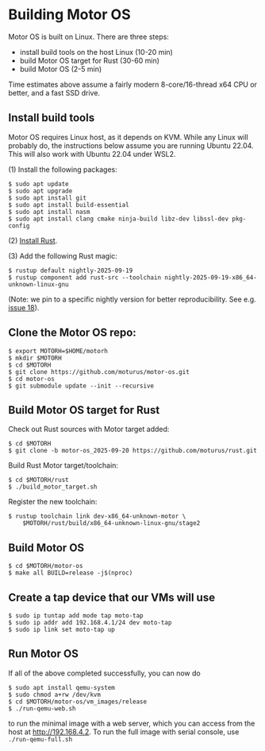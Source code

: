 # Building Motor OS

Motor OS is built on Linux. There are three steps:

* install build tools on the host Linux (10-20 min)
* build Motor OS target for Rust (30-60 min)
* build Motor OS (2-5 min)

Time estimates above assume a fairly modern 8-core/16-thread x64 CPU
or better, and a fast SSD drive.

## Install build tools

Motor OS requires Linux host, as it depends on KVM. While any
Linux will probably do, the instructions below assume you are
running Ubuntu 22.04. This will also work with Ubuntu 22.04 under WSL2.

(1) Install the following packages:

```
$ sudo apt update
$ sudo apt upgrade
$ sudo apt install git
$ sudo apt install build-essential
$ sudo apt install nasm
$ sudo apt install clang cmake ninja-build libz-dev libssl-dev pkg-config
```

(2) [Install Rust](https://www.rust-lang.org/tools/install).

(3) Add the following Rust magic:

```
$ rustup default nightly-2025-09-19
$ rustup component add rust-src --toolchain nightly-2025-09-19-x86_64-unknown-linux-gnu
```

(Note: we pin to a specific nightly version for better reproducibility.
See e.g. [issue 18](https://github.com/moturus/motor-os/issues/18)).

## Clone the Motor OS repo:

```
$ export MOTORH=$HOME/motorh
$ mkdir $MOTORH
$ cd $MOTORH
$ git clone https://github.com/moturus/motor-os.git
$ cd motor-os
$ git submodule update --init --recursive
```

## Build Motor OS target for Rust

Check out Rust sources with Motor target added:

```
$ cd $MOTORH
$ git clone -b motor-os_2025-09-20 https://github.com/moturus/rust.git
```

Build Rust Motor target/toolchain:

```
$ cd $MOTORH/rust
$ ./build_motor_target.sh
```

Register the new toolchain:

```
$ rustup toolchain link dev-x86_64-unknown-motor \
    $MOTORH/rust/build/x86_64-unknown-linux-gnu/stage2
```

## Build Motor OS

```
$ cd $MOTORH/motor-os
$ make all BUILD=release -j$(nproc)
```

## Create a tap device that our VMs will use

```
$ sudo ip tuntap add mode tap moto-tap
$ sudo ip addr add 192.168.4.1/24 dev moto-tap
$ sudo ip link set moto-tap up
```

## Run Motor OS

If all of the above completed successfully, you can now do

```
$ sudo apt install qemu-system
$ sudo chmod a+rw /dev/kvm
$ cd $MOTORH/motor-os/vm_images/release
$ ./run-qemu-web.sh
```

to run the minimal image with a web server, which you can access from the host at http://192.168.4.2. To run the full image
with serial console, use ```./run-qemu-full.sh```
